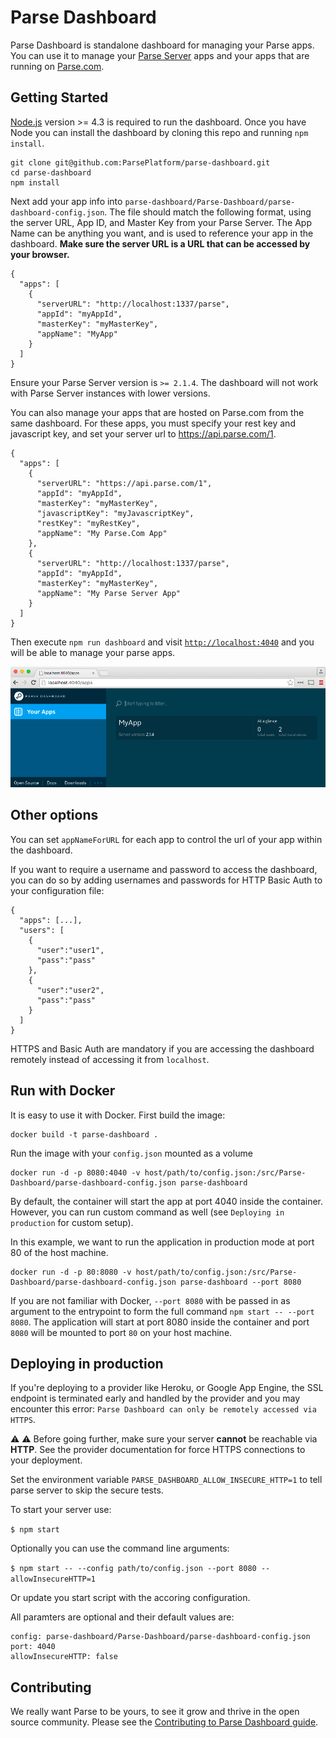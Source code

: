 # Parse Dashboard

Parse Dashboard is standalone dashboard for managing your Parse apps. You can use it to manage your [Parse Server](https://github.com/ParsePlatform/parse-server) apps and your apps that are running on [Parse.com](https://Parse.com).

## Getting Started

[Node.js](https://nodejs.org) version >= 4.3 is required to run the dashboard. Once you have Node you can install the dashboard by cloning this repo and running `npm install`.

```
git clone git@github.com:ParsePlatform/parse-dashboard.git
cd parse-dashboard
npm install
```

Next add your app info into `parse-dashboard/Parse-Dashboard/parse-dashboard-config.json`. The file should match the following format, using the server URL, App ID, and Master Key from your Parse Server. The App Name can be anything you want, and is used to reference your app in the dashboard. **Make sure the server URL is a URL that can be accessed by your browser.**

```
{
  "apps": [
    {
      "serverURL": "http://localhost:1337/parse",
      "appId": "myAppId",
      "masterKey": "myMasterKey",
      "appName": "MyApp"
    }
  ]
}
```

Ensure your Parse Server version is `>= 2.1.4`. The dashboard will not work with Parse Server instances with lower versions.

You can also manage your apps that are hosted on Parse.com from the same dashboard. For these apps, you must specify your rest key and javascript key, and set your server url to https://api.parse.com/1.

```
{
  "apps": [
    {
      "serverURL": "https://api.parse.com/1",
      "appId": "myAppId",
      "masterKey": "myMasterKey",
      "javascriptKey": "myJavascriptKey",
      "restKey": "myRestKey",
      "appName": "My Parse.Com App"
    },
    {
      "serverURL": "http://localhost:1337/parse",
      "appId": "myAppId",
      "masterKey": "myMasterKey",
      "appName": "My Parse Server App"
    }
  ]
}
```

Then execute `npm run dashboard` and visit [`http://localhost:4040`](http://localhost:4040) and you will be able to manage your parse apps.

![Parse Dashboard](.github/dash-shot.png)

## Other options

You can set `appNameForURL` for each app to control the url of your app within the dashboard.

If you want to require a username and password to access the dashboard, you can do so by adding usernames and passwords for HTTP Basic Auth to your configuration file:

```
{
  "apps": [...],
  "users": [
    {
      "user":"user1",
      "pass":"pass"
    },
    {
      "user":"user2",
      "pass":"pass"
    }
  ]
}
```

HTTPS and Basic Auth are mandatory if you are accessing the dashboard remotely instead of accessing it from `localhost`.

## Run with Docker

It is easy to use it with Docker. First build the image:

```  
docker build -t parse-dashboard .
```

Run the image with your ``config.json`` mounted as a volume

```
docker run -d -p 8080:4040 -v host/path/to/config.json:/src/Parse-Dashboard/parse-dashboard-config.json parse-dashboard 
```

By default, the container will start the app at port 4040 inside the container. However, you can run custom command as well (see ``Deploying in production`` for custom setup). 

In this example, we want to run the application in production mode at port 80 of the host machine.

```
docker run -d -p 80:8080 -v host/path/to/config.json:/src/Parse-Dashboard/parse-dashboard-config.json parse-dashboard --port 8080
```

If you are not familiar with Docker, ``--port 8080`` with be passed in as argument to the entrypoint to form the full command ``npm start -- --port 8080``. The application will start at port 8080 inside the container and port ``8080`` will be mounted to port ``80`` on your host machine.

## Deploying in production

If you're deploying to a provider like Heroku, or Google App Engine, the SSL endpoint is terminated early and handled by the provider and you may encounter this error: `Parse Dashboard can only be remotely accessed via HTTPS`. 

:warning: :warning: Before going further, make sure your server **cannot** be reachable via **HTTP**. See the provider documentation for force HTTPS connections to your deployment.

Set the environment variable `PARSE_DASHBOARD_ALLOW_INSECURE_HTTP=1` to tell parse server to skip the secure tests.

To start your server use:

`$ npm start`

Optionally you can use the command line arguments:

`$ npm start -- --config path/to/config.json --port 8080 --allowInsecureHTTP=1`

Or update you start script with the accoring configuration.

All paramters are optional and their default values are:


	config: parse-dashboard/Parse-Dashboard/parse-dashboard-config.json
	port: 4040
	allowInsecureHTTP: false


## Contributing

We really want Parse to be yours, to see it grow and thrive in the open source community. Please see the [Contributing to Parse Dashboard guide](CONTRIBUTING.md).
